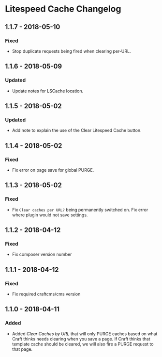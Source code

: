 # Litespeed Cache Changelog

## 1.1.7 - 2018-05-10
### Fixed
- Stop duplicate requests being fired when clearing per-URL.

## 1.1.6 - 2018-05-09
### Updated
- Update notes for LSCache location.

## 1.1.5 - 2018-05-02
### Updated
- Add note to explain the use of the Clear Litespeed Cache button.

## 1.1.4 - 2018-05-02
### Fixed
- Fix error on page save for global PURGE.

## 1.1.3 - 2018-05-02
### Fixed
- Fix `Clear caches per URL?` being permanently switched on. Fix error where plugin would not save settings.

## 1.1.2 - 2018-04-12
### Fixed
- Fix composer version number

## 1.1.1 - 2018-04-12
### Fixed
- Fix required craftcms/cms version


## 1.1.0 - 2018-04-11
### Added
- Added _Clear Caches by URL_ that will only PURGE caches based on what Craft thinks needs clearing when you save a page. If Craft thinks that template cache should be cleared, we will also fire a PURGE request to that page.
